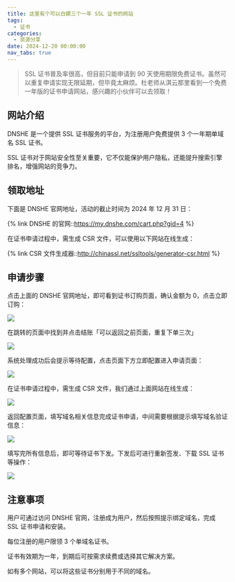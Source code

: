 ```yaml
---
title: 这里有个可以白嫖三个一年 SSL 证书的网站
tags:
  - 证书
categories:
  - 资源分享
date: 2024-12-20 00:00:00
nav_tabs: true
---
```


> SSL 证书普及率很高，但目前只能申请到 90 天使用期限免费证书。虽然可以重复申请实现无限延期，但毕竟太麻烦。杜老师从淇云那里看到一个免费一年版的证书申请网站，感兴趣的小伙伴可以去领取！

<!-- more -->

## 网站介绍

DNSHE 是一个提供 SSL 证书服务的平台，为注册用户免费提供 3 个一年期单域名 SSL 证书。

SSL 证书对于网站安全性至关重要，它不仅能保护用户隐私，还能提升搜索引擎排名，增强网站的竞争力。

## 领取地址

下面是 DNSHE 官网地址，活动的截止时间为 2024 年 12 月 31 日：

{% link DNSHE 的官网::https://my.dnshe.com/cart.php?gid=4 %}

在证书申请过程中，需生成 CSR 文件，可以使用以下网站在线生成：

{% link CSR 文件生成器::http://chinassl.net/ssltools/generator-csr.html %}

## 申请步骤

点击上面的 DNSHE 官网地址，即可看到证书订购页面，确认金额为 0，点击立即订购：

![](https://cdn.dusays.com/2024/12/780-1.jpg)

在跳转的页面中找到并点击结账「可以返回之前页面，重复下单三次」

![](https://cdn.dusays.com/2024/12/780-2.jpg)

系统处理成功后会提示等待配置，点击页面下方立即配置进入申请页面：

![](https://cdn.dusays.com/2024/12/780-3.jpg)

在证书申请过程中，需生成 CSR 文件，我们通过上面网站在线生成：

![](https://cdn.dusays.com/2024/12/780-4.jpg)

返回配置页面，填写域名相关信息完成证书申请，中间需要根据提示填写域名验证信息：

![](https://cdn.dusays.com/2024/12/780-5.jpg)

填写完所有信息后，即可等待证书下发。下发后可进行重新签发、下载 SSL 证书等操作：

![](https://cdn.dusays.com/2024/12/780-6.jpg)

## 注意事项

用户可通过访问 DNSHE 官网，注册成为用户，然后按照提示绑定域名，完成 SSL 证书申请和安装。

每位注册的用户限领 3 个单域名证书。

证书有效期为一年，到期后可按需求续费或选择其它解决方案。

如有多个网站，可以将这些证书分别用于不同的域名。